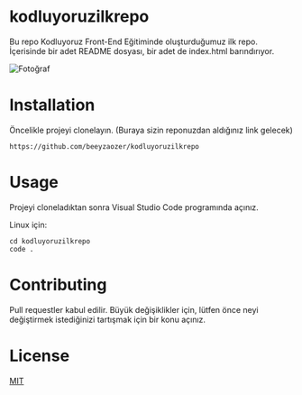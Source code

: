 # kodluyoruzilkrepo

Bu repo Kodluyoruz Front-End Eğitiminde oluşturduğumuz ilk repo. İçerisinde bir adet README dosyası, bir adet de index.html barındırıyor.


![Fotoğraf](https://pbs.twimg.com/profile_images/1455864531163484162/rkhx1wmz_400x400.jpg)

# Installation

Öncelikle projeyi clonelayın. (Buraya sizin reponuzdan aldığınız link gelecek)
```
https://github.com/beeyzaozer/kodluyoruzilkrepo

```

# Usage

Projeyi cloneladıktan sonra Visual Studio Code programında açınız.

Linux için: 

```
cd kodluyoruzilkrepo
code .

```

# Contributing

Pull requestler kabul edilir. Büyük değişiklikler için, lütfen önce neyi değiştirmek istediğinizi tartışmak için bir konu açınız.

# License

[MIT](https://choosealicense.com/licenses/mit/)
